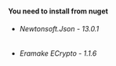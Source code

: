 #### You need to install from nuget

- ###### Newtonsoft.Json - 13.0.1

- ###### Eramake ECrypto - 1.1.6
